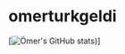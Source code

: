 # omerturkgeldi

[![Ömer's GitHub stats](https://github-readme-stats.vercel.app/api?username=omerturkgeldi&count_private=true))]
